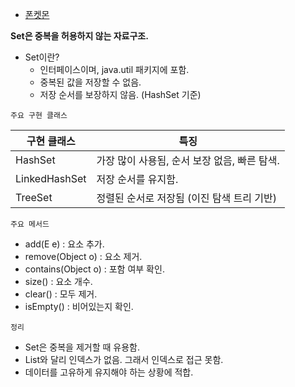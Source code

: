 - [폰켓몬](https://school.programmers.co.kr/learn/courses/30/lessons/1845)



**Set은 중복을 허용하지 않는 자료구조.**

- Set이란?
  - 인터페이스이며, java.util 패키지에 포함.
  - 중복된 값을 저장할 수 없음.
  - 저장 순서를 보장하지 않음. (HashSet 기준)

`주요 구현 클래스`

| 구현 클래스        | 특징                          |
|---------------|-----------------------------|
| HashSet       | 가장 많이 사용됨, 순서 보장 없음, 빠른 탐색. |
| LinkedHashSet | 저장 순서를 유지함.                 |
| TreeSet       | 정렬된 순서로 저장됨 (이진 탐색 트리 기반)   |


`주요 메서드`
- add(E e) : 요소 추가.
- remove(Object o) : 요소 제거.
- contains(Object o) : 포함 여부 확인.
- size() : 요소 개수.
- clear() : 모두 제거.
- isEmpty()	: 비어있는지 확인.

`정리`
- Set은 중복을 제거할 때 유용함.
- List와 달리 인덱스가 없음. 그래서 인덱스로 접근 못함.
- 데이터를 고유하게 유지해야 하는 상황에 적합.
```